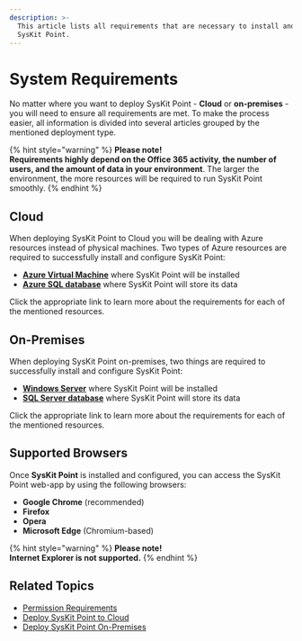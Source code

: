 ```yaml
---
description: >-
  This article lists all requirements that are necessary to install and use
  SysKit Point.
---
```


# System Requirements

No matter where you want to deploy SysKit Point - **Cloud** or **on-premises** - you will need to ensure all requirements are met. To make the process easier, all information is divided into several articles grouped by the mentioned deployment type.

{% hint style="warning" %}
**Please note!**  
**Requirements highly depend on the Office 365 activity, the number of users, and the amount of data in your environment**. The larger the environment, the more resources will be required to run SysKit Point smoothly.
{% endhint %}

## Cloud

When deploying SysKit Point to Cloud you will be dealing with Azure resources instead of physical machines. Two types of Azure resources are required to successfully install and configure SysKit Point:

* [**Azure Virtual Machine**](../installation-and-configuration/deploy-to-azure/hardware-software-requirements.md#azure-virtual-machine-requirements) where SysKit Point will be installed
* [**Azure SQL database**](../installation-and-configuration/deploy-to-azure/hardware-software-requirements.md#azure-sql-database-requirements) where SysKit Point will store its data 

Click the appropriate link to learn more about the requirements for each of the mentioned resources.

## On-Premises

When deploying SysKit Point on-premises, two things are required to successfully install and configure SysKit Point:

* [**Windows Server**](../installation-and-configuration/deploy-on-premises/hardware-software-requirements.md#virtual-machine-requirements) where SysKit Point will be installed
* [**SQL Server database**](../installation-and-configuration/deploy-on-premises/hardware-software-requirements.md#sql-server-requirements) where SysKit Point will store its data 

Click the appropriate link to learn more about the requirements for each of the mentioned resources.

## Supported Browsers

Once **SysKit Point** is installed and configured, you can access the SysKit Point web-app by using the following browsers:

* **Google Chrome** \(recommended\)
* **Firefox**
* **Opera**
* **Microsoft Edge** \(Chromium-based\)

{% hint style="warning" %}
**Please note!**  
**Internet Explorer is not supported.**
{% endhint %}

## Related Topics

* [Permission Requirements](permission-requirements.md)
* [Deploy SysKit Point to Cloud](../installation-and-configuration/deploy-to-azure/)
* [Deploy SysKit Point On-Premises](../installation-and-configuration/deploy-on-premises/)

